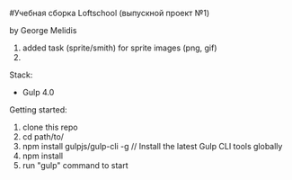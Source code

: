 #Учебная сборка Loftschool (выпускной проект №1) 

by George Melidis

1. added task (sprite/smith) for sprite images (png, gif)
2.

Stack:
 - Gulp 4.0
 
Getting started:

1. clone this repo
2. cd path/to/
3. npm install gulpjs/gulp-cli -g  // Install the latest Gulp CLI tools globally
4. npm install
6. run "gulp" command to start
